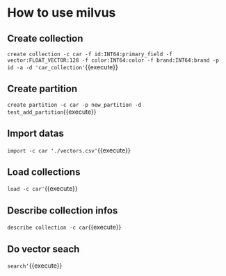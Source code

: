 # How to use milvus

## Create collection

`create collection -c car -f id:INT64:primary_field -f vector:FLOAT_VECTOR:128 -f color:INT64:color -f brand:INT64:brand -p id -a -d 'car_collection'`{{execute}}

## Create partition

`create partition -c car -p new_partition -d test_add_partition`{{execute}}

## Import datas

`import -c car './vectors.csv'`{{execute}}

## Load collections

`load -c car'`{{execute}}

## Describe collection infos

`describe collection -c car`{{execute}}

## Do vector seach

`search'`{{execute}}

